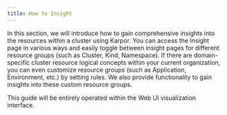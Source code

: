 ```yaml
---
title: How to Insight
---
```


In this section, we will introduce how to gain comprehensive insights into the resources within a cluster using Karpor. You can access the Insight page in various ways and easily toggle between insight pages for different resource groups (such as Cluster, Kind, Namespace). If there are domain-specific cluster resource logical concepts within your current organization, you can even customize resource groups (such as Application, Environment, etc.) by setting rules. We also provide functionality to gain insights into these custom resource groups.

This guide will be entirely operated within the Web UI visualization interface.

